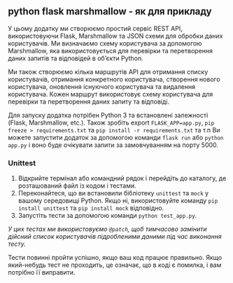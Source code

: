 ## python flask marshmallow - як для прикладу

У цьому додатку ми створюємо простий сервіс REST API, використовуючи Flask, Marshmallow та JSON схеми для обробки даних користувачів. Ми визначаємо схему користувача за допомогою Marshmallow, яка використовується для перевірки та перетворення даних запитів та відповідей в об’єкти Python.

Ми також створюємо кілька маршрутів API для отримання списку користувачів, отримання конкретного користувача, створення нового користувача, оновлення існуючого користувача та видалення користувача. Кожен маршрут використовує схему користувача для перевірки та перетворення даних запиту та відповіді.

Для запуску додатка потрібен Python 3 та встановлені залежності (Flask, Marshmallow, etc.). Також зробіть export `FLASK_APP=app.py`, `pip freeze > requirements.txt` та `pip install -r requirements.txt` та т.п Ви можете запустити додаток за допомогою команди `flask run` або `python app.py` і воно буде очікувати запити за замовчуванням на порту 5000.

### Unittest

1. Відкрийте термінал або командний рядок і перейдіть до каталогу, де розташований файл із кодом і тестами.
2. Переконайтеся, що ви встановили бібліотеку `unittest` та `mock` у вашому середовищі Python. Якщо ні, використовуйте команду `pip install unittest` та `pip install mock` відповідно.
3. Запустіть тести за допомогою команди `python test_app.py`.

*У цих тестах ми використовуємо `@patch`, щоб тимчасово замінити дійсний список користувачів підробленими даними під час виконання тесту.*

Тести повинні пройти успішно, якщо ваш код працює правильно. Якщо який-небудь тест не проходить, це означає, що в коді є помилка, і вам потрібно її виправити.
